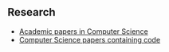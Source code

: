 #

## Research

- [Academic papers in Computer Science](https://arxiv.org/archive/cs)
- [Computer Science papers containing code](https://cs.paperswithcode.com/)
